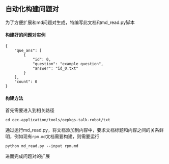 ## 自动化构建问题对

为了方便扩展和md问题对生成，特编写此文档和md_read.py脚本

#### 构建好的问题对实例

```
{
    "que_ans": [
        {
            "id": 0,
            "question": "example question",
            "answer": "id_0.txt"
        }
    ],
    "count": 0
}
```

#### 构建方法

首先需要进入到相关路径

```
cd oec-application/tools/oepkgs-talk-robot/txt
```

通过运行md_read.py，将文档添加到内容中，要求文档标题和内容之间的关系鲜明，例如现有`rpm.md`文档需要构建，则需要运行

```
python md_read.py --input rpm.md
```

进而完成问题对的扩展